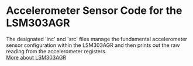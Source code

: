 # Accelerometer Sensor Code for the LSM303AGR
The designated 'inc' and 'src' files manage the fundamental accelerometer sensor configuration within the LSM303AGR and then prints out the raw reading from the accelerometer registers. \
[More about LSM303AGR](https://www.st.com/resource/en/datasheet/lsm303agr.pdf)


